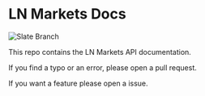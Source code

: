 # LN Markets Docs

![Slate Branch](https://github.com/lnmarkets/docs/workflows/Slate/badge.svg?branch=master)

This repo contains the LN Markets API documentation.

If you find a typo or an error, please open a pull request.

If you want a feature please open a issue.
